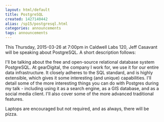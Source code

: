 ```yaml
---
layout: html/default
title: PostgreSQL
created: 1427140442
alias: /sp15/postgresql.html
categories: announcements
tags: announcements
---
```

This Thursday, 2015-03-26 at 7:00pm in Caldwell Labs 120, Jeff Casavant will be speaking about PostgreSQL. A short description follows:

I'll be talking about the free and open-source relational database system PostgreSQL.  At gearDigital, the company I work for, we use it for our entire data infrastructure.  It closely adheres to the SQL standard, and is highly extensible, which gives it some interesting (and unique) capabilities.  I'll detail some of the more interesting things you can do with Postgres during my talk - including using it as a search engine, as a GIS database, and as a social media client.  I'll also cover some of the more advanced traditional features.

Laptops are encouraged but not required, and as always, there will be pizza.
